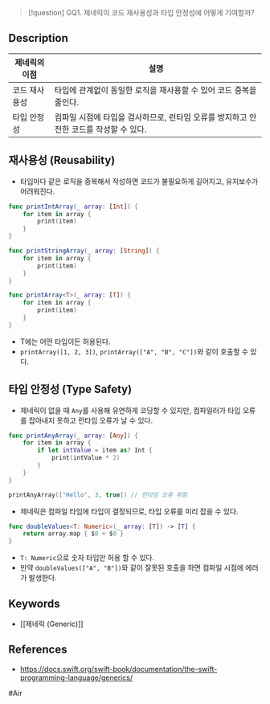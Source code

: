>[!question]
>GQ1. 제네릭이 코드 재사용성과 타입 안정성에 어떻게 기여할까?

## Description
| 제네릭의 이점 | 설명                                                |
| ------- | ------------------------------------------------- |
| 코드 재사용성 | 타입에 관계없이 동일한 로직을 재사용할 수 있어 코드 중복을 줄인다.            |
| 타입 안정성  | 컴파일 시점에 타입을 검사하므로, 런타임 오류를 방지하고 안전한 코드를 작성할 수 있다. |

## 재사용성 (Reusability)
- 타입마다 같은 로직을 중복해서 작성하면 코드가 불필요하게 길어지고, 유지보수가 어려워진다.
```swift
func printIntArray(_ array: [Int]) {
    for item in array {
        print(item)
    }
}

func printStringArray(_ array: [String]) {
    for item in array {
        print(item)
    }
}
```

```swift
func printArray<T>(_ array: [T]) {
    for item in array {
        print(item)
    }
}
```
- T에는 어떤 타입이든 허용된다.
- `printArray([1, 2, 3])`, `printArray(["A", "B", "C"])`와 같이 호출할 수 있다.

## 타입 안정성 (Type Safety)
- 제네릭이 없을 때 `Any`를 사용해 유연하게 코딩할 수 있지만, 컴파일러가 타입 오류를 잡아내지 못하고 런타임 오류가 날 수 있다.
```swift
func printAnyArray(_ array: [Any]) {
    for item in array {
        if let intValue = item as? Int {
            print(intValue * 2)
        }
    }
}

printAnyArray(["Hello", 3, true]) // 런타임 오류 위험
```
- 제네릭은 컴파일 타임에 타입이 결정되므로, 타입 오류를 미리 잡을 수 있다.
```swift
func doubleValues<T: Numeric>(_ array: [T]) -> [T] {
    return array.map { $0 + $0 }
}
```
- `T: Numeric`으로 숫자 타입만 허용 할 수 있다.
- 만약 `doubleValues(["A", "B"])`와 같이 잘못된 호출을 하면 컴파일 시점에 에러가 발생한다.

## Keywords
+ [[제네릭 (Generic)]]

## References
- https://docs.swift.org/swift-book/documentation/the-swift-programming-language/generics/


#Air